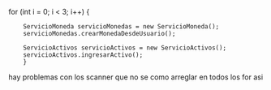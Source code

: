
for (int i = 0; i < 3; i++) {
            
        
        ServicioMoneda servicioMonedas = new ServicioMoneda();
        servicioMonedas.crearMonedaDesdeUsuario();
        
        ServicioActivos servicioActivos = new ServicioActivos();
        servicioActivos.ingresarActivo();
        }
        
 hay problemas con los scanner que no se como arreglar en todos los for asi 
